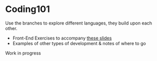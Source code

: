 # Coding101

Use the branches to explore different languages, they build upon each other.

- Front-End Exercises to accompany [these slides](https://slides.com/parisandmilo/coding101)
- Examples of other types of development & notes of where to go


Work in progress
